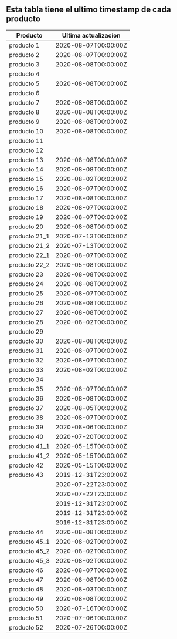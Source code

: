 ## Esta tabla tiene el ultimo timestamp de cada producto
|Producto|Ultima actualizacion |
|------ |------ |
|producto 1|2020-08-07T00:00:00Z|
|producto 2|2020-08-07T00:00:00Z|
|producto 3|2020-08-08T00:00:00Z|
|producto 4|
|producto 5|2020-08-08T00:00:00Z|
|producto 6|
|producto 7|2020-08-08T00:00:00Z|
|producto 8|2020-08-08T00:00:00Z|
|producto 9|2020-08-08T00:00:00Z|
|producto 10|2020-08-08T00:00:00Z|
|producto 11|
|producto 12|
|producto 13|2020-08-08T00:00:00Z|
|producto 14|2020-08-08T00:00:00Z|
|producto 15|2020-08-02T00:00:00Z|
|producto 16|2020-08-07T00:00:00Z|
|producto 17|2020-08-08T00:00:00Z|
|producto 18|2020-08-07T00:00:00Z|
|producto 19|2020-08-07T00:00:00Z|
|producto 20|2020-08-08T00:00:00Z|
|producto 21_1|2020-07-13T00:00:00Z|
|producto 21_2|2020-07-13T00:00:00Z|
|producto 22_1|2020-08-07T00:00:00Z|
|producto 22_2|2020-05-08T00:00:00Z|
|producto 23|2020-08-08T00:00:00Z|
|producto 24|2020-08-08T00:00:00Z|
|producto 25|2020-08-07T00:00:00Z|
|producto 26|2020-08-08T00:00:00Z|
|producto 27|2020-08-08T00:00:00Z|
|producto 28|2020-08-02T00:00:00Z|
|producto 29|
|producto 30|2020-08-08T00:00:00Z|
|producto 31|2020-08-07T00:00:00Z|
|producto 32|2020-08-07T00:00:00Z|
|producto 33|2020-08-02T00:00:00Z|
|producto 34|
|producto 35|2020-08-07T00:00:00Z|
|producto 36|2020-08-08T00:00:00Z|
|producto 37|2020-08-05T00:00:00Z|
|producto 38|2020-08-07T00:00:00Z|
|producto 39|2020-08-06T00:00:00Z|
|producto 40|2020-07-20T00:00:00Z|
|producto 41_1|2020-05-15T00:00:00Z|
|producto 41_2|2020-05-15T00:00:00Z|
|producto 42|2020-05-15T00:00:00Z|
|producto 43|2019-12-31T23:00:00Z|
| |2020-07-22T23:00:00Z|
| |2020-07-22T23:00:00Z|
| |2019-12-31T23:00:00Z|
| |2019-12-31T23:00:00Z|
| |2019-12-31T23:00:00Z|
|producto 44|2020-08-08T00:00:00Z|
|producto 45_1|2020-08-02T00:00:00Z|
|producto 45_2|2020-08-02T00:00:00Z|
|producto 45_3|2020-08-02T00:00:00Z|
|producto 46|2020-08-07T00:00:00Z|
|producto 47|2020-08-08T00:00:00Z|
|producto 48|2020-08-03T00:00:00Z|
|producto 49|2020-08-08T00:00:00Z|
|producto 50|2020-07-16T00:00:00Z|
|producto 51|2020-07-06T00:00:00Z|
|producto 52|2020-07-26T00:00:00Z|

